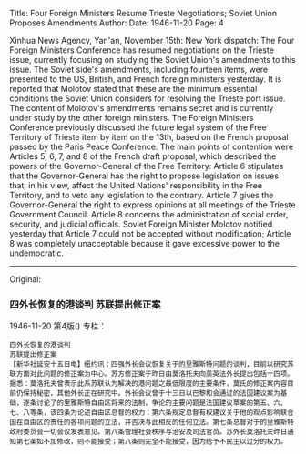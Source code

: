 Title: Four Foreign Ministers Resume Trieste Negotiations; Soviet Union Proposes Amendments
Author:
Date: 1946-11-20
Page: 4

Xinhua News Agency, Yan'an, November 15th: New York dispatch: The Four Foreign Ministers Conference has resumed negotiations on the Trieste issue, currently focusing on studying the Soviet Union's amendments to this issue. The Soviet side's amendments, including fourteen items, were presented to the US, British, and French foreign ministers yesterday. It is reported that Molotov stated that these are the minimum essential conditions the Soviet Union considers for resolving the Trieste port issue. The content of Molotov's amendments remains secret and is currently under study by the other foreign ministers. The Foreign Ministers Conference previously discussed the future legal system of the Free Territory of Trieste item by item on the 13th, based on the French proposal passed by the Paris Peace Conference. The main points of contention were Articles 5, 6, 7, and 8 of the French draft proposal, which described the powers of the Governor-General of the Free Territory: Article 6 stipulates that the Governor-General has the right to propose legislation on issues that, in his view, affect the United Nations' responsibility in the Free Territory, and to veto any legislation to the contrary. Article 7 gives the Governor-General the right to express opinions at all meetings of the Trieste Government Council. Article 8 concerns the administration of social order, security, and judicial officials. Soviet Foreign Minister Molotov notified yesterday that Article 7 could not be accepted without modification; Article 8 was completely unacceptable because it gave excessive power to the undemocratic.



<hr /> 

Original: 


### 四外长恢复的港谈判  苏联提出修正案

1946-11-20
第4版()
专栏：

    四外长恢复的港谈判
    苏联提出修正案
    【新华社延安十五日电】纽约讯：四强外长会议恢复关于的里雅斯特问题的谈判，目前以研究苏联方面对此问题的修正案为中心。苏方修正案于昨日由莫洛托夫向美英法外长提出包括十四项。据悉：莫洛托夫曾表示此系苏联认为解决的港问题之最低限度的主要条件，莫氏的修正案内容目前仍保持秘密，其他外长正在研究中。外长会议曾于十三日以巴黎和会通过的法国建议案为基础，逐条讨论了的里雅斯特自由区将来的法制，争论的主要问题是法国建议草案的第五、六、七、八等条，该四条为论述自由区总督的权力：第六条规定总督有权建议关于他的观点影响联合国在自由区的责任的各项问题的立法，并否决与此相反的任何立法。第七条总督对于的里雅斯特政府委员会一切会议发表意见。第八条管理社会秩序与治安及司法官员。苏外长莫洛托夫昨日通知第七条如不加修改，则不能接受；第八条则完全不能接受，因为给予不民主以过分的权力。

